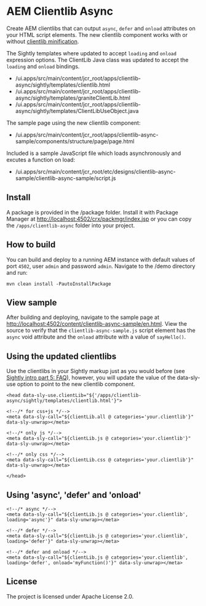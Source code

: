 # AEM Clientlib Async

Create AEM clientlibs that can output `async`, `defer` and `onload` attributes on your HTML script elements. The new clientlib component works with or without [clientlib minification](http://localhost:4502/system/console/configMgr/com.day.cq.widget.impl.HtmlLibraryManagerImpl).

The Sightly templates where updated to accept `loading` and `onload` expression options. The ClientLib Java class was updated to accept the `loading` and `onload` bindings.

* /ui.apps/src/main/content/jcr_root/apps/clientlib-async/sightly/templates/clientlib.html
* /ui.apps/src/main/content/jcr_root/apps/clientlib-async/sightly/templates/graniteClientLib.html
* /ui.apps/src/main/content/jcr_root/apps/clientlib-async/sightly/templates/ClientLibUseObject.java

The sample page using the new clientlib component:

* /ui.apps/src/main/content/jcr_root/apps/clientlib-async-sample/components/structure/page/page.html

Included is a sample JavaScript file which loads asynchronously and excutes a function on load: 

* /ui.apps/src/main/content/jcr_root/etc/designs/clientlib-async-sample/clientlib-async-sample/script.js

## Install

A package is provided in the /package folder. Install it with Package Manager at [http://localhost:4502/crx/packmgr/index.jsp](http://localhost:4502/crx/packmgr/index.jsp) or you can copy the `/apps/clientlib-async` folder into your project.

## How to build

You can build and deploy to a running AEM instance with default values of port `4502`, user `admin` and password `admin`. Navigate to the /demo directory and run:

    mvn clean install -PautoInstallPackage

## View sample

After building and deploying, navigate to the sample page at [http://localhost:4502/content/clientlib-async-sample/en.html](http://localhost:4502/content/clientlib-async-sample/en.html). View the source to verify that the `clientlib-async-sample.js` script element has the `async` void attribute and the `onload` attribute with a value of `sayHello()`.

## Using the updated clientlibs

Use the clientlibs in your Sightly markup just as you would before (see [Sightly intro part 5: FAQ](http://blogs.adobe.com/experiencedelivers/experience-management/sightly-intro-part-5-faq/)), however, you will update the value of the data-sly-use option to point to the new clientlib component.

```
<head data-sly-use.clientLib="${'/apps/clientlib-async/sightly/templates/clientlib.html'}">

<!--/* for css+js */-->
<meta data-sly-call="${clientLib.all @ categories='your.clientlib'}" data-sly-unwrap></meta>

<!--/* only js */-->
<meta data-sly-call="${clientLib.js @ categories='your.clientlib'}" data-sly-unwrap></meta>

<!--/* only css */-->
<meta data-sly-call="${clientLib.css @ categories='your.clientlib'}" data-sly-unwrap></meta>

</head>
```

## Using 'async', 'defer' and 'onload'

```
<!--/* async */-->
<meta data-sly-call="${clientLib.js @ categories='your.clientlib', loading='async'}" data-sly-unwrap></meta>

<!--/* defer */-->
<meta data-sly-call="${clientLib.js @ categories='your.clientlib', loading='defer'}" data-sly-unwrap></meta>

<!--/* defer and onload */-->
<meta data-sly-call="${clientLib.js @ categories='your.clientlib', loading='defer', onload='myFunction()'}" data-sly-unwrap></meta>
```

## License

The project is licensed under Apache License 2.0.